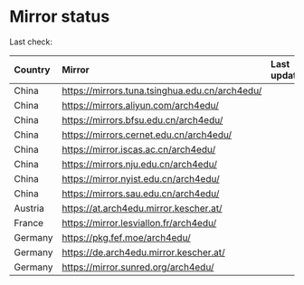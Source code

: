<script src="./time.js"></script>
# Mirror status
Last check: <script type="text/javascript">localize(1736579942.8857405);</script>

|Country|Mirror|Last update|
|:------|:-----|:----------|
|China|https://mirrors.tuna.tsinghua.edu.cn/arch4edu/|<script type="text/javascript">localize(1736534905);</script>|
|China|https://mirrors.aliyun.com/arch4edu/|<script type="text/javascript">localize(1736534905);</script>|
|China|https://mirrors.bfsu.edu.cn/arch4edu/|<script type="text/javascript">localize(1736534905);</script>|
|China|https://mirrors.cernet.edu.cn/arch4edu/|<script type="text/javascript">localize(1736534905);</script>|
|China|https://mirror.iscas.ac.cn/arch4edu/|<script type="text/javascript">localize(1736534905);</script>|
|China|https://mirrors.nju.edu.cn/arch4edu/|<script type="text/javascript">localize(1736491310);</script>|
|China|https://mirror.nyist.edu.cn/arch4edu/|<script type="text/javascript">localize(1736534905);</script>|
|China|https://mirrors.sau.edu.cn/arch4edu/|<script type="text/javascript">localize(1731653531);</script>|
|Austria|https://at.arch4edu.mirror.kescher.at/|<script type="text/javascript">localize(1736534905);</script>|
|France|https://mirror.lesviallon.fr/arch4edu/|<script type="text/javascript">localize(1736534905);</script>|
|Germany|https://pkg.fef.moe/arch4edu/|<script type="text/javascript">localize(1736534905);</script>|
|Germany|https://de.arch4edu.mirror.kescher.at/|<script type="text/javascript">localize(1736534905);</script>|
|Germany|https://mirror.sunred.org/arch4edu/|<script type="text/javascript">localize(1736534905);</script>|

<script src="./tablefilter/tablefilter.js"></script>
<script src="./table.js"></script>